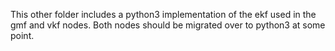 

This other folder includes a python3 implementation of the ekf used in the gmf and vkf nodes. Both nodes should be migrated over to python3 at some point.